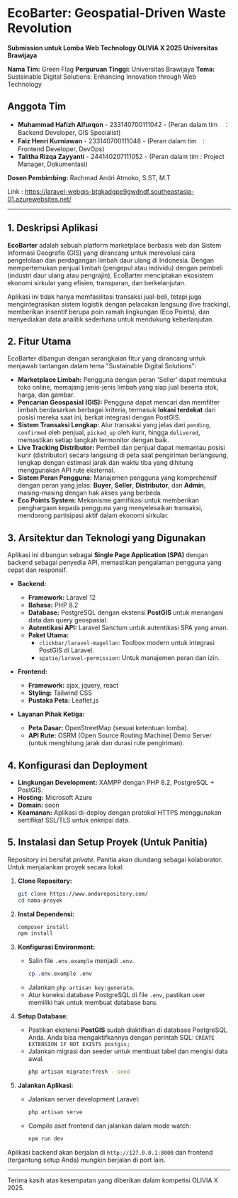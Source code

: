 # EcoBarter: Geospatial-Driven Waste Revolution

**Submission untuk Lomba Web Technology OLIVIA X 2025 Universitas Brawijaya**

**Nama Tim:** Green Flag
**Perguruan Tinggi:** Universitas Brawijaya
**Tema:** Sustainable Digital Solutions: Enhancing Innovation through Web Technology

## Anggota Tim

* **Muhammad Hafizh Alfurqon** - 233140700111042 - (Peran dalam tim　： Backend Developer, GIS Specialist)
* **Faiz Henri Kurniawan** - 233140700111048 - (Peran dalam tim　: Frontend Developer, DevOps)
* **Talitha Rizqa Zayyanti** - 244140207111052 - (Peran dalam tim : Project Manager, Dokumentasi)

**Dosen Pembimbing:** Rachmad Andri Atmoko, S.ST, M.T

Link : https://laravel-webgis-btgkadgpe9gwdndf.southeastasia-01.azurewebsites.net/

---

## 1. Deskripsi Aplikasi

**EcoBarter** adalah sebuah platform marketplace berbasis web dan Sistem Informasi Geografis (GIS) yang dirancang untuk merevolusi cara pengelolaan dan perdagangan limbah daur ulang di Indonesia. Dengan mempertemukan penjual limbah (pengepul atau individu) dengan pembeli (industri daur ulang atau pengrajin), EcoBarter menciptakan ekosistem ekonomi sirkular yang efisien, transparan, dan berkelanjutan.

Aplikasi ini tidak hanya memfasilitasi transaksi jual-beli, tetapi juga mengintegrasikan sistem logistik dengan pelacakan langsung (live tracking), memberikan insentif berupa poin ramah lingkungan (Eco Points), dan menyediakan data analitik sederhana untuk mendukung keberlanjutan.

## 2. Fitur Utama

EcoBarter dibangun dengan serangkaian fitur yang dirancang untuk menjawab tantangan dalam tema "Sustainable Digital Solutions":

* **Marketplace Limbah:** Pengguna dengan peran 'Seller' dapat membuka toko online, memajang jenis-jenis limbah yang siap jual beserta stok, harga, dan gambar.
* **Pencarian Geospasial (GIS):** Pengguna dapat mencari dan memfilter limbah berdasarkan berbagai kriteria, termasuk **lokasi terdekat** dari posisi mereka saat ini, berkat integrasi dengan PostGIS.
* **Sistem Transaksi Lengkap:** Alur transaksi yang jelas dari `pending`, `confirmed` oleh penjual, `picked_up` oleh kurir, hingga `delivered`, memastikan setiap langkah termonitor dengan baik.
* **Live Tracking Distributor:** Pembeli dan penjual dapat memantau posisi kurir (distributor) secara langsung di peta saat pengiriman berlangsung, lengkap dengan estimasi jarak dan waktu tiba yang dihitung menggunakan API rute eksternal.
* **Sistem Peran Pengguna:** Manajemen pengguna yang komprehensif dengan peran yang jelas: **Buyer**, **Seller**, **Distributor**, dan **Admin**, masing-masing dengan hak akses yang berbeda.
* **Eco Points System:** Mekanisme gamifikasi untuk memberikan penghargaan kepada pengguna yang menyelesaikan transaksi, mendorong partisipasi aktif dalam ekonomi sirkular.

## 3. Arsitektur dan Teknologi yang Digunakan

Aplikasi ini dibangun sebagai **Single Page Application (SPA)** dengan backend sebagai penyedia API, memastikan pengalaman pengguna yang cepat dan responsif.

* **Backend:**
    * **Framework:** Laravel 12
    * **Bahasa:** PHP 8.2
    * **Database:** PostgreSQL dengan ekstensi **PostGIS** untuk menangani data dan query geospasial.
    * **Autentikasi API:** Laravel Sanctum untuk autentikasi SPA yang aman.
    * **Paket Utama:**
        * `clickbar/laravel-magellan`: Toolbox modern untuk integrasi PostGIS di Laravel.
        * `spatie/laravel-permission`: Untuk manajemen peran dan izin.

* **Frontend:**
    * **Framework:** ajax, jquery, react
    * **Styling:** Tailwind CSS
    * **Pustaka Peta:** Leaflet.js 

* **Layanan Pihak Ketiga:**
    * **Peta Dasar:** OpenStreetMap (sesuai ketentuan lomba).
    * **API Rute:** OSRM (Open Source Routing Machine) Demo Server (untuk menghitung jarak dan durasi rute pengiriman).

## 4. Konfigurasi dan Deployment

* **Lingkungan Development:** XAMPP dengan PHP 8.2, PostgreSQL + PostGIS.
* **Hosting:** Microsoft Azure
* **Domain:** soon
* **Keamanan:** Aplikasi di-deploy dengan protokol HTTPS menggunakan sertifikat SSL/TLS untuk enkripsi data.

## 5. Instalasi dan Setup Proyek (Untuk Panitia)

Repository ini bersifat *private*. Panitia akan diundang sebagai kolaborator. Untuk menjalankan proyek secara lokal:

1.  **Clone Repository:**
    ```bash
    git clone https://www.andarepository.com/
    cd nama-proyek
    ```

2.  **Instal Dependensi:**
    ```bash
    composer install
    npm install
    ```

3.  **Konfigurasi Environment:**
    * Salin file `.env.example` menjadi `.env`.
        ```bash
        cp .env.example .env
        ```
    * Jalankan `php artisan key:generate`.
    * Atur koneksi database PostgreSQL di file `.env`, pastikan user memiliki hak untuk membuat database baru.

4.  **Setup Database:**
    * Pastikan ekstensi **PostGIS** sudah diaktifkan di database PostgreSQL Anda. Anda bisa mengaktifkannya dengan perintah SQL: `CREATE EXTENSION IF NOT EXISTS postgis;`
    * Jalankan migrasi dan seeder untuk membuat tabel dan mengisi data awal.
        ```bash
        php artisan migrate:fresh --seed
        ```

5.  **Jalankan Aplikasi:**
    * Jalankan server development Laravel:
        ```bash
        php artisan serve
        ```
    * Compile aset frontend dan jalankan dalam mode watch:
        ```bash
        npm run dev
        ```

Aplikasi backend akan berjalan di `http://127.0.0.1:8000` dan frontend (tergantung setup Anda) mungkin berjalan di port lain.

---

Terima kasih atas kesempatan yang diberikan dalam kompetisi OLIVIA X 2025.
